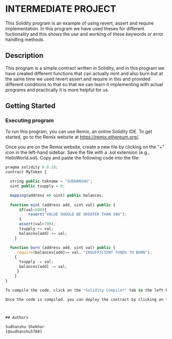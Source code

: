 # INTERMEDIATE PROJECT 

This Solidity program is an example of using revert, assert and require implementation. In this program we have used theses for different fuctionality
and this shows the use and working of these keywords or error handling methods.

## Description

This program is a simple contract written in Solidity, and in this program we have created different functions that can actually mint and also burn but at the same time we used revert assert and require in this and provided different conditions to that so that we can learn it implementing with actual programs and practically it is more helpful for us.

## Getting Started

### Executing program

To run this program, you can use Remix, an online Solidity IDE. To get started, go to the Remix website at https://remix.ethereum.org/.

Once you are on the Remix website, create a new file by clicking on the "+" icon in the left-hand sidebar. Save the file with a .sol extension (e.g., HelloWorld.sol). Copy and paste the following code into the file:

```javascript
pragma solidity 0.8.18;
contract MyToken {

  string public tokname = "SUDHANSHU";
  uint public tsupply = 0;

  mapping(address => uint) public balances;
       
  function mint (address add, uint val) public {
      if(val<500){
          revert("VALUE SHOULD BE GREATER THAN 500");
      }
      assert(val>700);  
      tsupply += val;
      balances[add] += val;
    }

  function burn (address add, uint val) public {
     require(balances[add]>= val, "INSUFFICIENT FUNDS TO BURN");
    { 
      tsupply -= val;
      balances[add] -= val;
     }    
    }
}

To compile the code, click on the "Solidity Compiler" tab in the left-hand sidebar.

Once the code is compiled, you can deploy the contract by clicking on the "Deploy & Run Transactions" tab in the left-hand sidebar. Now you can perform different operations and this will show error and display the given message and show the user why this error is happening.



## Authors

Sudhanshu Shekhar
[@sudhanshu5788]

